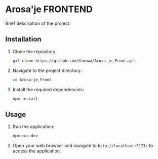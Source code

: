 # Arosa'je FRONTEND

Brief description of the project.

## Installation

1. Clone the repository:

   ```bash
   git clone https://github.com/Ximawa/Arosa-je_Front.git
   ```

2. Navigate to the project directory:

   ```bash
   cd Arosa-je_Front
   ```

3. Install the required dependencies:

   ```bash
   npm install
   ```

## Usage

1. Run the application:

   ```bash
   npm run dev
   ```

2. Open your web browser and navigate to `http://localhost:5173/` to access the application.
